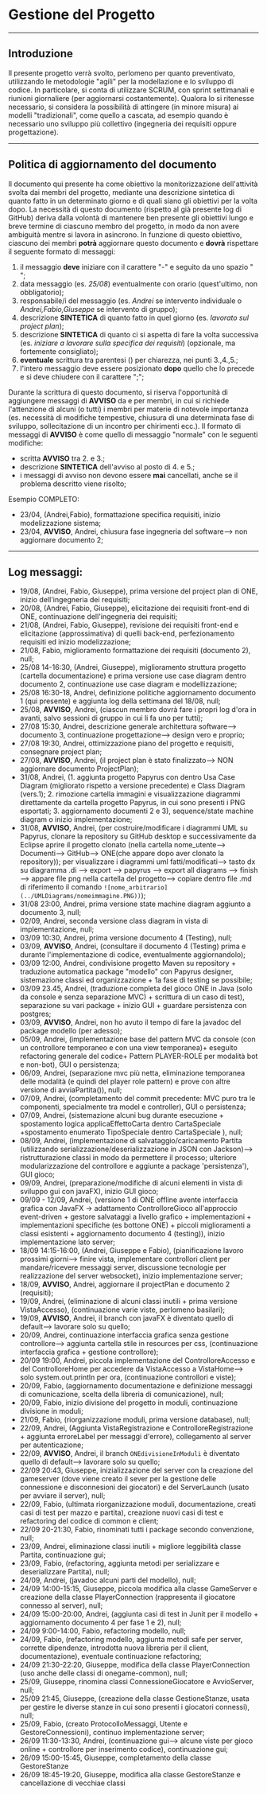 # Gestione del Progetto

---

## Introduzione

Il presente progetto verrà svolto, perlomeno per quanto preventivato, utilizzando le metodologie "agili" per la modellazione e lo sviluppo di codice. 
In particolare, si conta di utilizzare SCRUM, con sprint settimanali e riunioni giornaliere (per aggiornarsi costantemente).
Qualora lo si ritenesse necessario, si considera la possibilità di attingere (in minore misura) ai modelli "tradizionali", come quello a cascata, ad esempio quando è necessario uno sviluppo più collettivo (ingegneria dei requisiti oppure progettazione).

---

## Politica di aggiornamento del documento

Il documento qui presente ha come obiettivo la monitorizzazione dell'attività svolta dai membri del progetto, mediante una descrizione sintetica di quanto fatto in un determinato giorno e di quali siano gli obiettivi per la volta dopo. 
La necessità di questo documento (rispetto al già presente log di GitHub) deriva dalla volontà di mantenere ben presente gli obiettivi lungo e breve termine di ciascuno membro del progetto, in modo da non avere ambiguità mentre si lavora in asincrono. 
In funzione di questo obiettivo, ciascuno dei membri **potrà** aggiornare questo documento e **dovrà** rispettare il seguente formato di messaggi:
1.  il messaggio **deve** iniziare con il carattere "-" e seguito da uno spazio " ";
2.  data messaggio (es. *25/08*) eventualmente con orario (quest'ultimo, non obbligatorio);
3.  responsabile/i del messaggio (es. *Andrei* se intervento individuale o *Andrei,Fabio,Giuseppe* se intervento di gruppo);
4.  descrizione **SINTETICA** di quanto fatto in quel giorno (es. *lavorato sul project plan*);
5.  descrizione **SINTETICA** di quanto ci si aspetta di fare la volta successiva (es. *iniziare a lavorare sulla specifica dei requisiti*) (opzionale, ma fortemente consigliato);
6.  **eventuale** scrittura tra parentesi () per chiarezza, nei punti 3.,4.,5.;
7.  l'intero messaggio deve essere posizionato **dopo** quello che lo precede e si deve chiudere con il carattere ";";
   
Durante la scrittura di questo documento, si riserva l'opportunità di aggiungere messaggi di **AVVISO** da e per membri, in cui si richiede l'attenzione di alcuni (o tutti) i membri per materie di notevole importanza (es. necessità di modifiche tempestive, chiusura di una determinata fase di sviluppo, sollecitazione di un incontro per chirimenti ecc.).
Il formato di messaggi di **AVVISO** è come quello di messaggio "normale" con le seguenti modifiche:
- scritta **AVVISO** tra 2. e 3.;
- descrizione **SINTETICA** dell'avviso al posto di 4. e 5.;
- i messaggi di avviso non devono essere **mai** cancellati, anche se il problema descritto viene risolto;

Esempio COMPLETO:
- 23/04, (Andrei,Fabio), formattazione specifica requisiti, inizio modelizzazione sistema;
- 23/04, **AVVISO**, Andrei, chiusura fase ingegneria del software--> non aggiornare documento 2;
---

## Log messaggi:

- 19/08, (Andrei, Fabio, Giuseppe), prima versione del project plan di ONE, inizio dell'ingegneria dei requisiti;
- 20/08, (Andrei, Fabio, Giuseppe), elicitazione dei requisiti front-end di ONE, continuazione dell'ingegneria dei requisiti;
- 21/08, (Andrei, Fabio, Giuseppe), revisione dei requisiti front-end e elicitazione (approssimativa) di quelli back-end, perfezionamento requisiti ed inizio modelizzazione;
- 21/08, Fabio, miglioramento formattazione dei requisiti (documento 2), null;
- 25/08 14-16:30, (Andrei, Giuseppe), miglioramento struttura progetto (cartella documentazione) e prima versione use case diagram dentro documento 2, continuazione use case diagram e modellizzazione;
- 25/08 16:30-18, Andrei, definizione politiche aggiornamento documento 1 (qui presente) e aggiunta log della settimana del 18/08, null;
- 25/08, **AVVISO**, Andrei, (ciascun membro dovrà fare i propri log d'ora in avanti, salvo sessioni di gruppo in cui li fa uno per tutti);
- 27/08 15:30, Andrei, descrizione generale architettura software--> documento 3, continuazione progettazione--> design vero e proprio;
- 27/08 19:30, Andrei, ottimizzazione piano del progetto e requisiti, consegnare project plan;
- 27/08, **AVVISO**, Andrei, (il project plan è stato finalizzato--> NON aggiornare documento ProjectPlan);
- 31/08, Andrei, (1. aggiunta progetto Papyrus con dentro Usa Case Diagram (migliorato rispetto a versione precedente) e Class Diagram (vers.1); 2. rimozione cartella immagini e visualizzazione diagrammi direttamente da cartella progetto Papyrus, in cui sono presenti i PNG esportati; 3. aggiornamento documenti 2 e 3), sequence/state machine diagram o inizio implementazione;
- 31/08, **AVVISO**, Andrei, (per costruire/modificare i diagrammi UML su Papyrus, clonare la repository su GitHub desktop e successivamente da Eclipse aprire il progetto clonato (nella cartella nome_utente--> Documenti--> GitHub--> ONE(che appare dopo aver clonato la repository)); per visualizzare i diagrammi uml fatti/modificati--> tasto dx su diagramma .di --> export --> papyrus --> export all diagrams --> finish --> appare file png nella cartella del progetto--> copiare dentro file .md di riferimento il comando `![nome_arbitrario](../UMLDiagrams/nomeimmagine.PNG))`);
- 31/08 23:00, Andrei, prima versione state machine diagram aggiunto a documento 3, null;
- 02/09, Andrei, seconda versione class diagram in vista di implementazione, null;
- 03/09 10:30, Andrei, prima versione documento 4 (Testing), null;
- 03/09, **AVVISO**, Andrei, (consultare il documento 4 (Testing) prima e durante l'implementazione di codice, eventualmente aggiornandolo);
- 03/09 12:00, Andrei, condivisione progetto Maven su repository + traduzione automatica package "modello" con Papyrus designer, sistemazione classi ed organizzazione + 1a fase di testing se possibile;
- 03/09 23.45, Andrei, (traduzione completa del gioco ONE in Java (solo da console e senza separazione MVC) + scrittura di un caso di test), separazione su vari package + inizio GUI + guardare persistenza con postgres;
- 03/09, **AVVISO**, Andrei, non ho avuto il tempo di fare la javadoc del package modello (per adesso);
- 05/09, Andrei, (implementazione base del pattern MVC da console (con un controllore temporaneo e con una view temporanea)+ eseguito refactoring generale del codice+ Pattern PLAYER-ROLE per modalità bot e non-bot), GUI o persistenza;
- 06/09, Andrei, (separazione mvc più netta, eliminazione temporanea delle modalità (e quindi del player role pattern) e prove con altre versione di avviaPartita()), null;
- 07/09, Andrei, (completamento del commit precedente: MVC puro tra le componenti, specialmente tra model e controller), GUI o persistenza;
- 07/09, Andrei, (sistemazione alcuni bug durante esecuzione + spostamento logica applicaEffettoCarta dentro CartaSpeciale +spostamento enumerato TipoSpeciale dentro CartaSpeciale ), null;
- 08/09, Andrei, (implementazione di salvataggio/caricamento Partita (utilizzando serializzazione/deserializzazione in JSON con Jackson)--> ristrutturazione classi in modo da permettere il processo; ulteriore modularizzazione del controllore e aggiunte a package 'persistenza'), GUI gioco;
- 09/09, Andrei, (preparazione/modifiche di alcuni elementi in vista di sviluppo gui con javaFX), inizio GUI gioco;
- 09/09 - 12/09, Andrei, (versione 1 di ONE offline avente interfaccia grafica con JavaFX -> adattamento ControlloreGioco all'approccio event-driven + gestore salvataggi a livello grafico + implementazioni + implementazioni specifiche (es bottone ONE) + piccoli miglioramenti a classi esistenti + aggiornamento documento 4 (testing)), inizio implementazione lato server;
- 18/09 14:15-16:00, (Andrei, Giuseppe e Fabio), (pianificazione lavoro prossimi giorni--> finire vista, implementare controllori client per mandare/ricevere messaggi server, discussione tecnologie per realizzazione del server websocket), inizio implementazione server;
- 18/09, **AVVISO**, Andrei, aggiornare il projectPlan e documento 2 (requisiti);
- 19/09, Andrei, (eliminazione di alcuni classi inutili + prima versione VistaAccesso), (continuazione varie viste, perlomeno basilari);
- 19/09, **AVVISO**, Andrei, il branch con javaFX è diventato quello di default--> lavorare solo su quello;
- 20/09, Andrei, continuazione interfaccia grafica senza gestione controllore--> aggiunta cartella stile in resources per css, (continuazione interfaccia grafica + gestione controllore);
- 20/09 19:00, Andrei, piccola implementazione del ControlloreAccesso e del ControlloreHome per accedere da VistaAccesso a VistaHome--> solo system.out.println per ora, (continuazione controllori e viste); 
- 20/09, Fabio, (aggiornamento documentazione e definizione messaggi di comunicazione, scelta della libreria di comunicazione), null;
- 20/09, Fabio, inizio divisione del progetto in moduli, continuazione divisione in moduli;
- 21/09, Fabio, (riorganizzazione moduli, prima versione database), null;
- 22/09, Andrei, (Aggiunta VistaRegistrazione e ControlloreRegistrazione + aggiunta erroreLabel per messaggi d'errore), collegamento al server per autenticazione;
- 22/09, **AVVISO**, Andrei, il branch `ONEdivisioneInModuli` è diventato quello di default--> lavorare solo su quello;
- 22/09 20:43, Giuseppe, inizializzazione del server con la creazione del gameserver (dove viene creato il sever per la gestione delle connessione e disconnesioni dei giocatori) e del ServerLaunch (usato per avviare il server), null;
- 22/09, Fabio, (ultimata riorganizzazione moduli, documentazione, creati casi di test per mazzo e partita), creazione nuovi casi di test e refactoring del codice di common e client;
- 22/09 20-21:30, Fabio, rinominati tutti i package secondo convenzione, null;
- 23/09, Andrei, eliminazione classi inutili + migliore leggibilità classe Partita, continuazione gui;
- 23/09, Fabio, (refactoring, aggiunta metodi per serializzare e deserializzare Partita), null;
- 24/09, Andrei, (javadoc alcuni parti del modello), null;
- 24/09 14:00-15:15, Giuseppe, piccola modifica alla classe GameServer e creazione della classe PlayerConnection (rappresenta il giocatore connesso al server), null;
- 24/09 15:00-20:00, Andrei, (aggiunta casi di test in Junit per il modello + aggiornamento documento 4 per fase 1 e 2), null;
- 24/09 9:00-14:00, Fabio, refactoring modello, null;
- 24/09, Fabio, (refactoring modello, aggiunta metodi safe per server, corrette dipendenze, introdotta nuova libreria per il client, documentazione), eventuale continuazione refactoring;
- 24/09 21:30-22:20, Giuseppe, modifica della classe PlayerConnection (uso anche delle classi di onegame-common), null;
- 25/09, Giuseppe, rinomina classi ConnessioneGiocatore e AvvioServer, null;
- 25/09 21:45, Giuseppe, (creazione della classe GestioneStanze, usata per gestire le diverse stanze in cui sono presenti i giocatori connessi), null;
- 25/09, Fabio, (creato ProtocolloMessaggi, Utente e GestoreConnessioni), continuo implementazione server;
- 26/09 11:30-13:30, Andrei, (continuazione gui--> alcune viste per gioco online + controllore per inserimento codice), continuazione gui;
- 26/09 15:00-15:45, Giuseppe, completamento della classe GestoreStanze
- 26/09 18:45-19:20, Giuseppe, modifica alla classe GestoreStanze e cancellazione di vecchiae classi
